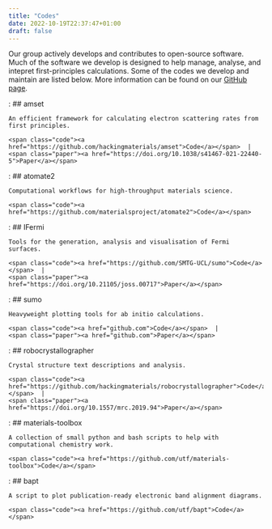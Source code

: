 ```yaml
---
title: "Codes"
date: 2022-10-19T22:37:47+01:00
draft: false
---
```


Our group actively develops and contributes to open-source software. Much of the software we develop is designed to help manage, analyse, and intepret first-principles calculations. Some of the codes we develop and maintain are listed below. More information can be found on our [GitHub page](https://www.github.com/virtualatoms).

<span class="amset"></span>
:   ## amset 

    An efficient framework for calculating electron scattering rates from first principles.

    <span class="code"><a href="https://github.com/hackingmaterials/amset">Code</a></span>  | 
    <span class="paper"><a href="https://doi.org/10.1038/s41467-021-22440-5">Paper</a></span> 

<span class="atomate2"></span>
:   ## atomate2 

    Computational workflows for high-throughput materials science.

    <span class="code"><a href="https://github.com/materialsproject/atomate2">Code</a></span>

<span class="ifermi"></span>
:   ## IFermi 

    Tools for the generation, analysis and visualisation of Fermi surfaces.

    <span class="code"><a href="https://github.com/SMTG-UCL/sumo">Code</a></span>  | 
    <span class="paper"><a href="https://doi.org/10.21105/joss.00717">Paper</a></span> 

<span class="sumo"></span>
:   ## sumo 

    Heavyweight plotting tools for ab initio calculations.

    <span class="code"><a href="github.com">Code</a></span>  | 
    <span class="paper"><a href="github.com">Paper</a></span> 

<span class="robocrys"></span>
:   ## robocrystallographer 

    Crystal structure text descriptions and analysis.

    <span class="code"><a href="https://github.com/hackingmaterials/robocrystallographer">Code</a></span>  | 
    <span class="paper"><a href="https://doi.org/10.1557/mrc.2019.94">Paper</a></span> 

<span></span>
:   ## materials-toolbox 

    A collection of small python and bash scripts to help with computational chemistry work.

    <span class="code"><a href="https://github.com/utf/materials-toolbox">Code</a></span>

<span></span>
:   ## bapt

    A script to plot publication-ready electronic band alignment diagrams.

    <span class="code"><a href="https://github.com/utf/bapt">Code</a></span>
